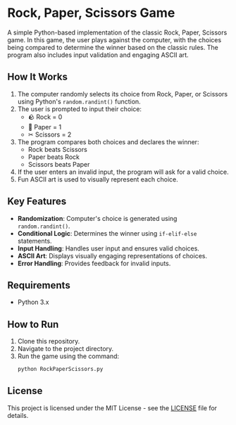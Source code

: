 # Rock, Paper, Scissors Game

A simple Python-based implementation of the classic Rock, Paper, Scissors game. In this game, the user plays against the computer, with the choices being compared to determine the winner based on the classic rules. The program also includes input validation and engaging ASCII art.

## How It Works

1. The computer randomly selects its choice from Rock, Paper, or Scissors using Python's `random.randint()` function.
2. The user is prompted to input their choice:
   - 🪨 Rock = 0
   - 📄 Paper = 1
   - ✂ Scissors = 2
3. The program compares both choices and declares the winner:
   - Rock beats Scissors
   - Paper beats Rock
   - Scissors beats Paper
4. If the user enters an invalid input, the program will ask for a valid choice.
5. Fun ASCII art is used to visually represent each choice.

## Key Features

- **Randomization**: Computer's choice is generated using `random.randint()`.
- **Conditional Logic**: Determines the winner using `if-elif-else` statements.
- **Input Handling**: Handles user input and ensures valid choices.
- **ASCII Art**: Displays visually engaging representations of choices.
- **Error Handling**: Provides feedback for invalid inputs.

## Requirements

- Python 3.x

## How to Run

1. Clone this repository.
2. Navigate to the project directory.
3. Run the game using the command:
   ```bash
   python RockPaperScissors.py

## License
This project is licensed under the MIT License - see the [LICENSE](LICENSE) file for details.
